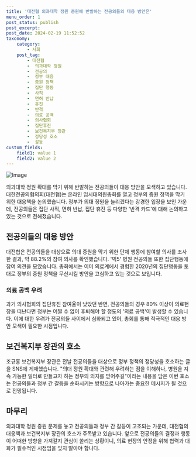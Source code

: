 ```yaml
---
title: '대전협 의과대학 정원 증원에 반발하는 전공의들의 대응 방안은'
menu_order: 1
post_status: publish
post_excerpt: 
post_date: 2024-02-19 11:52:52
taxonomy:
    category:
        - 사회
    post_tag:
        - 대전협
        -  의과대학 정원
        -  전공의
        -  정부 대응
        -  증원 정책
        -  집단 행동
        -  사직
        -  면허 반납
        -  휴진
        -  반격
        -  의료 공백
        -  의사협회
        -  집단휴진
        -  보건복지부 장관
        -  정당성 호소
        -  갈등
custom_fields:
    field1: value 1
    field2: value 2
---
```


![Image](https://imgnews.pstatic.net/image/011/2024/02/13/0004298655_001_20240213082201093.jpg?type=w647)

의과대학 정원 확대를 막기 위해 반발하는 전공의들이 대응 방안을 모색하고 있습니다. 대한전공의협의회(대전협)는 온라인 임시대의원총회를 열고 정부의 증원 정책을 막기 위한 대응책을 논의했습니다. 정부가 의대 정원을 늘리겠다는 강경한 입장을 보인 가운데, 전공의들은 집단 사직, 면허 반납, 집단 휴진 등 다양한 '반격 카드'에 대해 논의하고 있는 것으로 전해졌습니다.
## 전공의들의 대응 방안
대전협은 전공의들을 대상으로 의대 증원을 막기 위한 단체 행동에 참여할 의사를 조사한 결과, 약 88.2%의 참여 의사를 확인했습니다. '빅5' 병원 전공의들 또한 집단행동에 참여 의견을 모았습니다. 총회에서는 이미 의료계에서 경험한 2020년의 집단행동을 토대로 정부의 증원 정책을 무산시킬 방안을 고심하고 있는 것으로 보입니다.
### 의료 공백 우려
과거 의사협회의 집단휴진 참여율이 낮았던 반면, 전공의들의 경우 80% 이상이 의료현장을 떠난다면 정부는 어쩔 수 없이 후퇴해야 할 정도의 '의료 공백'이 발생할 수 있습니다. 이에 대한 우려가 전공의들 사이에서 심화되고 있어, 총회를 통해 적극적인 대응 방안 모색이 필요한 시점입니다.
## 보건복지부 장관의 호소
조규홍 보건복지부 장관은 전날 전공의들을 대상으로 정부 정책의 정당성을 호소하는 글을 SNS에 게재했습니다. "의대 정원 확대와 관련해 우려하는 점을 이해하나, 병원을 지속 가능한 일터로 만들고자 하는 정부의 의지를 믿어주길"이라는 내용을 담은 이번 호소는 전공의들과 정부 간 갈등을 순화시키는 방향으로 나아가는 중요한 메시지가 될 것으로 전망됩니다.
## 마무리
의과대학 정원 증원 문제를 놓고 전공의들과 정부 간 갈등이 고조되는 가운데, 대전협의 대응책과 보건복지부 장관의 호소가 주목받고 있습니다. 앞으로 전공의들의 결정과 행동이 어떠한 방향을 가져갈지 관심이 쏠리는 상황이니, 의료 현장의 안정을 위해 협력과 대화가 필수적인 시점임을 잊지 말아야 합니다.
